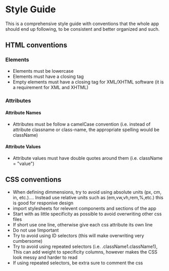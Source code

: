 # Style Guide
This is a comprehensive style guide with conventions that the whole app should end up following, to be consistent and better organized and such.

## HTML conventions
### Elements
- Elements must be lowercase
- Elements must have a closing tag
- Empty elements must have a closing tag for XML/XHTML software (it is a requirement for XML and XHTML)



### Attributes

#### Attribute Names
- Attributes must be follow a camelCase convention (i.e. instead of attribute classname or class-name, the appropriate spelling would be className)

#### Attribute Values
- Attribute values must have double quotes around them (i.e. className = "value")


## CSS conventions
- When defining dimmensions, try to avoid using absolute units (px, cm, in, etc.).... Instead use relative units such as (em,vw,vh,rem,%,etc.) this is good for responive design
- import stylesheets for relevent components and sections of the app
- Start with as little specificity as possible to avoid overwriting other css files
- If short use one line, otherwise give each css attribute its own line
- Do not use !important
- Try to avoid using ID selectors (this will make overwriting very cumbersome)
- Try to avoid using repeated selectors (i.e. .className1.className1), This can add weight to specificity columns, however makes the CSS look messy and harder to read
- If using repeated selectors, be extra sure to comment the css